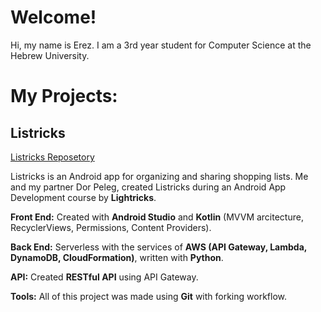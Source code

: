 # Welcome!

Hi, my name is Erez.
I am a 3rd year student for Computer Science at the Hebrew University.


# My Projects:


## Listricks
[Listricks Reposetory](https://github.com/erez-yakoby/Listricks.git)

Listricks is an Android app for organizing and sharing shopping lists.
Me and my partner Dor Peleg, created Listricks during an Android App Development course by **Lightricks**.

**Front End:** Created with **Android Studio** and **Kotlin** (MVVM arcitecture, RecyclerViews, Permissions, Content Providers). 

**Back End:** Serverless with the services of **AWS (API Gateway, Lambda, DynamoDB, CloudFormation)**, written with **Python**. 

**API:** Created **RESTful API** using API Gateway.

**Tools:** All of this project was made using **Git** with forking workflow.
